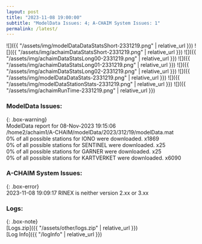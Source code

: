 ```yaml
---
layout: post
title: "2023-11-08 19:00:00"
subtitle: "ModelData Issues: 4; A-CHAIM System Issues: 1"
permalink: /latest/
---
```


![]({{ "/assets/img/modelDataDataStatsShort-2331219.png" | relative_url }})
![]({{ "/assets/img/achaimDataStatsShort-2331219.png" | relative_url }})
![]({{ "/assets/img/achaimDataStatsLong00-2331219.png" | relative_url }})
![]({{ "/assets/img/achaimDataStatsLong01-2331219.png" | relative_url }})
![]({{ "/assets/img/achaimDataStatsLong02-2331219.png" | relative_url }})
![]({{ "/assets/img/modelDataDataStats-2331219.png" | relative_url }})
![]({{ "/assets/img/modelDataStationStats-2331219.png" | relative_url }})
![]({{ "/assets/img/achaimRunTime-2331219.png" | relative_url }})


### ModelData Issues:  
  
{: .box-warning}  
 ModelData report for 08-Nov-2023 19:15:06   
 /home2/achaim1/A-CHAIM/modelData/2023/312/19/modelData.mat   
 0% of all possible stations for IONO were downloaded. x1869   
 0% of all possible stations for SENTINEL were downloaded. x25   
 0% of all possible stations for GARNER were downloaded. x25   
 0% of all possible stations for KARTVERKET were downloaded. x6090   
  
### A-CHAIM System Issues:  
  
{: .box-error}  
2023-11-08 19:09:17 RINEX is neither version 2.xx or 3.xx  

### Logs:  
  
{: .box-note}  
[Logs.zip]({{ "/assets/other/logs.zip" | relative_url }})  
[Log Info]({{ "/logInfo" | relative_url }})  
